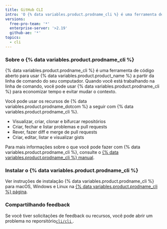 ```yaml
---
title: GitHub CLI
intro: 'O {% data variables.product.prodname_cli %} é uma ferramenta de linha de comando para usar recursos de {% data variables.product.product_name %} no seu computador.'
versions:
  free-pro-team: '*'
  enterprise-server: '>2.19'
  github-ae: '*'
topics:
  - cli
---
```


### Sobre o {% data variables.product.prodname_cli %}

{% data variables.product.prodname_cli %} é uma ferramenta de código aberto para usar {% data variables.product.product_name %} a partir da linha de comando do seu computador. Quando você está trabalhando na linha de comando, você pode usar {% data variables.product.prodname_cli %} para economizar tempo e evitar mudar o contexto.

Você pode usar os recursos de {% data variables.product.prodname_dotcom %} a seguir com {% data variables.product.prodname_cli %}.

- Visualizar, criar, clonar e bifurcar repositórios
- Criar, fechar e listar problemas e pull requests
- Rever, fazer diff e merge de pull requests
- Criar, editar, listar e visualizar gists

Para mais informações sobre o que você pode fazer com {% data variables.product.prodname_cli %}, consulte o [{% data variables.product.prodname_cli %} manual](https://cli.github.com/manual).

### Instalar o {% data variables.product.prodname_cli %}

Ver instruções de instalação {% data variables.product.prodname_cli %} para macOS, Windows e Linux na [{% data variables.product.prodname_cli %} página](https://cli.github.com).

### Compartilhando feedback

Se você tiver solicitações de feedback ou recursos, você pode abrir um problema no reporsitório[`cli/cli` ](https://github.com/cli/cli).

